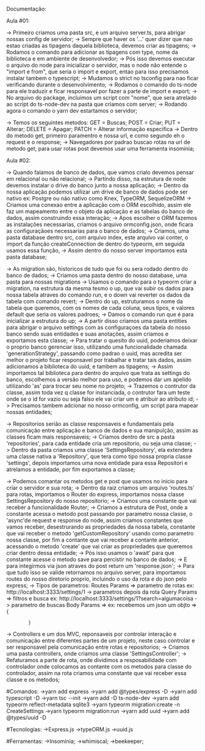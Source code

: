 Documentação:

Aula #01:

<!-- Criando o Servidor -->
 -> Primeiro criamos uma pasta src, e um arquivo server.ts, para abrigar nossas config de servidor;
 -> Sempre que haver os '...' quer dizer que nao estao criadas as tipagens daquela biblioteca, devemos criar as
 tipagens;
 -> Rodamos o comando para adicionar as tipagens com type, nome da biblioteca e em ambiente de desenvolvedor;
 -> Pós isso devemos executar o arquivo do node para inicializar o servidor, mas o node não entende o "import e from", que seria o import e export, entao para isso precisamos instalar tambem o typescript;
 -> Mudamos o strict no tsconfig para nao ficar verificando durante o desenvolvimento;
 -> Rodamos o comando do ts-node para ele traduzir e ficar responsavel por fazer a parte de import e export;
 -> No arquivo do package, incluimos um script com "nome", que sera atrelado ao script do ts-node-dev na pasta que criamos com server;
 -> Rodando agora o comando o yarn dev estartamos o servidor;

<!-- Criando as Rotas -->
 -> Temos os seguintes metodos:
    GET = Buscas;
    POST = Criar;
    PUT = Alterar;
    DELETE = Apagar;
    PATCH = Alterar informação especifica
 -> Dentro do metodo get, primeiro paramentro e nossa url, e como segundo eh o request e o response;
 -> Navegadores por padrao buscao rotas na url de metodo get, para usar rotas post devemos usar uma ferramenta insominia;

 Aula #02:

   <!-- Conhecendo os bancos de dados, criando e configurando o TypeORM -->
   -> Quando falamos de banco de dados, que vamos crialo devemos pensar em relacional ou não relacional;
   -> Partindo disso, na estrutura de node devemos instalar o drive do banco junto a nossa aplicação;
   -> Dentro da nossa aplicação podemos utilizar um drive de banco de dados pode ser nativo ex: Postgre ou não nativo como Knex, TypeORM, SequelizeORM
   -> Criamos uma conexao entre a aplicação com o ORM escolhido, assim ele faz um mapeamento entre o objeto da aplicação e as tabelas do banco de dados, assim construindo essa interação;
   -> Apos escolher o ORM fazemos as instalações necessarias, criamos o arquivo ormconfig.json, onde ficara as configuraçãoes necessarias para o banco de dados;
   -> Criamos, uma pasta database dentro src, com arquivo index, este arquivo vai conter, o import da função createConnection de dentro do typeorm, em seguida usamos essa função,
   -> Assim dentro do nosso server importamos esta pasta database;

   <!-- Migrations -->

   -> As migration são, historicos de tudo que foi ou sera rodado dentro do banco de dados;
   -> Criamos uma pasta dentro do nosso database, uma pasta para nossas migrations
   -> Usamos o comando para o typeorm criar a migration, na estrutura da mesma tesmo o up, que vai subir os dados para nossa tabela atraves do comando run, e o down vai reverter os dados da tabela com comando revert;
   -> Dentro do up, estruturamos o nome da tabela que queremos, com os nomes de cada coluna, seus tipos, e valores default que seria os valores padroes;
   -> Damos o comando run que é para inicializar a estrutura do up;
   -> A partir disso criamos uma pasta entities para abrigar o arquivo settings com as configuraçoes da tabela do nosso banco sendo suas entidades e suas anotações, assim criamos e exportamos esta classe;
   -> Para tratar o quesito do uuid, poderiamos deixar o proprio banco gerenciar isso, utilizando uma funcionalidade chamada 'generationStrategy', passando como padrao o uuid, mas acredita ser melhor o projeto ficar responsavel por trabalhar e tratar tais dados, assim adicionamos a biblioteca do uuid, e tambem as tipagens;
   -> Assim importamos tal biblioteca para dentro do arquivo que trata as settings do banco, escolhemos a versão melhor para uso, e podemos dar um apelido utilizando 'as' para trocar seu nome no projeto;
   -> Trazemos o contrutor da classe, assim toda vez q classe for instanciada, o contrutor fara um teste onde se o id for vazio ou seja falso ele vai criar um e atribuir ao atributo id;
   -> Precisamos tambem adcionar no nosso ormconfig, um script para mapear nossas entidades;

   <!-- Criar os repositorios -->
   
   -> Repositorios serião as classe responsaveis e fundamentais pela comunicação entre aplicação e banco de dados e sua manipulção, assim as classes ficam mais responsaveis;
   -> Criamos dentro de src a pasta 'repositories', para cada entidade cria um repositorio, ou seja uma classe;
   -> Dentro da pasta criamos uma classe 'SettingsRepository', ela extendera uma classe nativa a 'Repository', que tera como tipo nossa propria classe 'settings', depois importamos uma nova entidade para essa Repositori e atrelamos a entidade, por fim exportamos a classe;

   <!-- Criar Rotas -->

   -> Podemos comantar os metodos get e post que usamos no inicio para criar o servidor e sua rota;
   -> Dentro da raiz criamos um arquivo 'routes.ts' para rotas, importamos o Router do express, importamos nossa classe SettingsRepository do nosso repositorio;
   -> Criamos uma constante que vai receber a funcionalidade Router;
   -> Criamos a estrutura de Post, onde a constante acessa o metodo post passando por parametro nossa classe, o  'async'de request e response do node, assim criamos constantes que vamos receber, desestrurando as propriedades da nossa tabela, constante que vai receber o metodo 'getCustomRepository' usando como parametro nossa classe, por fim a contante que vai receber a contante anterior, acessando o metodo 'create' que vai criar as propriedades que queremos criar dentro dessa entidade;
   -> Pós isso usamos o 'await' para que constante acesse o metodo save para percistir no banco de dados;
   -> E para integirmos via json atraves do post return um 'response.json';
   -> Para que tudo isso se valide retornamos no arquivo server, para importamos routes do nosso diretorio proprio, incluindo o uso da rota e do json pelo express;
   -> Tipos de parametros:
         Routes Params => parametro de rotas
            ex: http://localhost:3333/settings/1 -> parametros depois da rota
         Query Params => filtros e busca
            ex: http://localhost:3333/settings/1?search=algumacoisa -> parametro de buscas
         Body Params => 
            ex: recebemos um json um objto => {

            }

   <!-- Criando o Controller -->

   -> Controllers e um dos MVC, reponsaveis por controlar interação e comunicação entre diferentes partes de um projeto, neste caso controlar e ser responsavel pela comunicação entre rotas e repositorios;
   -> Criamos uma pasta controllers, onde criamos uma classe 'SettingsController';
   -> Refaturamos a parte de rota, onde dividimos a resposabilidade com controlador onde colocamos as contante com os metodos para classe do controlador, assim na rota criamos uma constante que vai receber essa classe e os metodos;



#Comandos:
->yarn add express
->yarn add @types/express -D
->yarn add typescript -D
->yarn tsc --init
->yarn add -D ts-node-dev
->yarn add typeorm reflect-metadata sqlite3
->yarn typeorm migration:create -n CreateSettings
->yarn typeorm migration:run
->yarn add uuid
->yarn add @types/uuid -D

#Tecnologias:
->Express.js
->typeORM.js
->uuid.js


#Ferramentas:
->Insominia;
->whimiscal;
->beekeeper;
